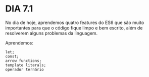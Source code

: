# DIA 7.1

 No dia de hoje, aprendemos quatro features do ES6 que são muito importantes para que o código fique limpo e bem escrito, além de resolverem alguns problemas da linguagem.

Aprendemos:

    let;
    const;
    arrow functions;
    template literals;
    operador ternário


